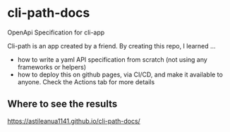 # cli-path-docs
OpenApi Specification for cli-app

Cli-path is an app created by a friend. By creating this repo, I learned ... 
- how to write a yaml API specification from scratch (not using any frameworks or helpers)
- how to deploy this on github pages, via CI/CD, and make it available to anyone.
Check the Actions tab for more details

## Where to see the results
https://astileanua1141.github.io/cli-path-docs/

